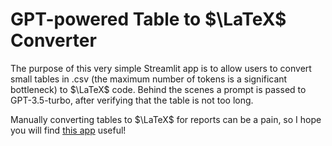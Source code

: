 # GPT-powered Table to $\LaTeX$ Converter

The purpose of this very simple Streamlit app is to allow users to convert small tables in .csv (the maximum number of tokens is a significant bottleneck) to $\LaTeX$ code. Behind the scenes a prompt is passed to GPT-3.5-turbo, after verifying that the table is not too long. 

Manually converting tables to $\LaTeX$ for reports can be a pain, so I hope you will find [this app](https://gpt-table-to-latex.streamlit.app/) useful! 
